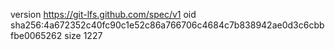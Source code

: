 version https://git-lfs.github.com/spec/v1
oid sha256:4a672352c40fc90c1e52c86a766706c4684c7b838942ae0d3c6cbbfbe0065262
size 1227
